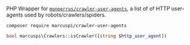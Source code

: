 PHP Wrapper for [`monperrus/crawler-user-agents`](http://github.com/monperrus/crawler-user-agents), a list of of HTTP user-agents used by robots/crawlers/spiders.

```
composer require marcuspi/crawler-user-agents
```

```php
bool marcuspi\Crawlers::isCrawler([string $http_user_agent])
```